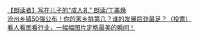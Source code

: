   
[【朗读者】写在儿子的“成人礼”   朗读/丁美焕](http://www.dianyue.me/archives/199/gzwua286jzixrgzd/)  
[沧州乡镇50强公布！你的家乡排第几？谁的发展后劲最足？（投票）](http://www.dianyue.me/archives/087/5s2otg0ujw471bec/)  
[看人看图看行业，一幅幅图片定格最美的瞬间！](http://www.dianyue.me/archives/606/617ypq5qwqls0ef6/)